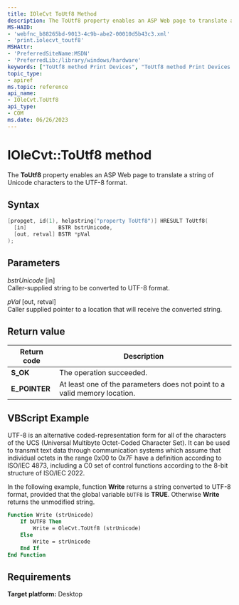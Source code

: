 ```yaml
---
title: IOleCvt ToUtf8 Method
description: The ToUtf8 property enables an ASP Web page to translate a string of Unicode characters to the UTF-8 format.
MS-HAID:
- 'webfnc_b88265bd-9013-4c9b-abe2-00010d5b43c3.xml'
- 'print.iolecvt_toutf8'
MSHAttr:
- 'PreferredSiteName:MSDN'
- 'PreferredLib:/library/windows/hardware'
keywords: ["ToUtf8 method Print Devices", "ToUtf8 method Print Devices , IOleCvt interface", "IOleCvt interface Print Devices , ToUtf8 method"]
topic_type:
- apiref
ms.topic: reference
api_name:
- IOleCvt.ToUtf8
api_type:
- COM
ms.date: 06/26/2023
---
```


# IOleCvt::ToUtf8 method

The **ToUtf8** property enables an ASP Web page to translate a string of Unicode characters to the UTF-8 format.

## Syntax

```cpp
[propget, id(1), helpstring("property ToUtf8")] HRESULT ToUtf8(
  [in]          BSTR bstrUnicode,
  [out, retval] BSTR *pVal
);
```

## Parameters

*bstrUnicode* \[in\]  
Caller-supplied string to be converted to UTF-8 format.

*pVal* \[out, retval\]  
Caller supplied pointer to a location that will receive the converted string.

## Return value

| Return code | Description |
|--|--|
| **S_OK** | The operation succeeded. |
| **E_POINTER** | At least one of the parameters does not point to a valid memory location. |

## VBScript Example

UTF-8 is an alternative coded-representation form for all of the characters of the UCS (Universal Multibyte Octet-Coded Character Set). It can be used to transmit text data through communication systems which assume that individual octets in the range 0x00 to 0x7F have a definition according to ISO/IEC 4873, including a C0 set of control functions according to the 8-bit structure of ISO/IEC 2022.

In the following example, function **Write** returns a string converted to UTF-8 format, provided that the global variable `bUTF8` is **TRUE**. Otherwise **Write** returns the unmodified string.

```vb
Function Write (strUnicode)
    If bUTF8 Then
        Write = OleCvt.ToUtf8 (strUnicode)
    Else
        Write = strUnicode
    End If
End Function
```

## Requirements

**Target platform:** Desktop

